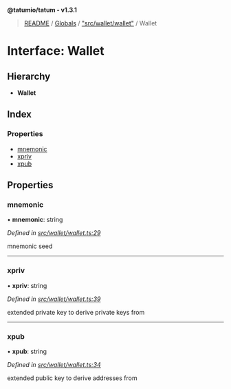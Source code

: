 **@tatumio/tatum - v1.3.1**

> [README](../README.md) / [Globals](../globals.md) / ["src/wallet/wallet"](../modules/_src_wallet_wallet_.md) / Wallet

# Interface: Wallet

## Hierarchy

* **Wallet**

## Index

### Properties

* [mnemonic](_src_wallet_wallet_.wallet.md#mnemonic)
* [xpriv](_src_wallet_wallet_.wallet.md#xpriv)
* [xpub](_src_wallet_wallet_.wallet.md#xpub)

## Properties

### mnemonic

•  **mnemonic**: string

*Defined in [src/wallet/wallet.ts:29](https://github.com/tatumio/tatum-js/blob/8f0f126/src/wallet/wallet.ts#L29)*

mnemonic seed

___

### xpriv

•  **xpriv**: string

*Defined in [src/wallet/wallet.ts:39](https://github.com/tatumio/tatum-js/blob/8f0f126/src/wallet/wallet.ts#L39)*

extended private key to derive private keys from

___

### xpub

•  **xpub**: string

*Defined in [src/wallet/wallet.ts:34](https://github.com/tatumio/tatum-js/blob/8f0f126/src/wallet/wallet.ts#L34)*

extended public key to derive addresses from

